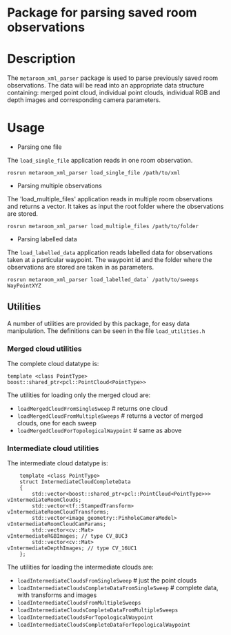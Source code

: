 Package for parsing saved room observations
==========================

# Description	

The `metaroom_xml_parser` package is used to parse previously saved room observations. The data will be read into an appropriate data structure containing: merged point cloud, individual point clouds, individual RGB and depth images and corresponding camera parameters. 

# Usage

* Parsing one file

The `load_single_file` application reads in one room observation.

```
rosrun metaroom_xml_parser load_single_file /path/to/xml
```

* Parsing multiple observations

The 'load_multiple_files' application reads in multiple room observations and returns a vector. It takes as input the root folder where the observations are stored. 

```
rosrun metaroom_xml_parser load_multiple_files /path/to/folder
```

* Parsing labelled data

The `load_labelled_data` application reads labelled data for observations taken at a particular waypoint. The waypoint id and the folder where the observations are stored are taken in as parameters.

```
rosrun metaroom_xml_parser load_labelled_data` /path/to/sweeps WayPointXYZ
```


## Utilities

A number of utilities are provided by this package, for easy data manipulation. The definitions can be seen in the file `load_utilities.h`

### Merged cloud utilities

The complete cloud datatype is:

```template <class PointType> boost::shared_ptr<pcl::PointCloud<PointType>>```

The utilities for loading only the merged cloud are:
* `loadMergedCloudFromSingleSweep` # returns one cloud
* `loadMergedCloudFromMultipleSweeps` # returns a vector of merged clouds, one for each sweep
* `loadMergedCloudForTopologicalWaypoint` # same as above
 
### Intermediate cloud utilities

The intermediate cloud datatype is:
```
    template <class PointType>
    struct IntermediateCloudCompleteData
    {
        std::vector<boost::shared_ptr<pcl::PointCloud<PointType>>>  vIntermediateRoomClouds;
        std::vector<tf::StampedTransform>                           vIntermediateRoomCloudTransforms;
        std::vector<image_geometry::PinholeCameraModel>             vIntermediateRoomCloudCamParams;
        std::vector<cv::Mat>                                        vIntermediateRGBImages; // type CV_8UC3
        std::vector<cv::Mat>                                        vIntermediateDepthImages; // type CV_16UC1
    };
```

The utilities for loading the intermediate clouds are:
* `loadIntermediateCloudsFromSingleSweep`                  # just the point clouds
* `loadIntermediateCloudsCompleteDataFromSingleSweep`      # complete data, with transforms and images
* `loadIntermediateCloudsFromMultipleSweeps`
* `loadIntermediateCloudsCompleteDataFromMultipleSweeps`
* `loadIntermediateCloudsForTopologicalWaypoint`
* `loadIntermediateCloudsCompleteDataForTopologicalWaypoint`
 




